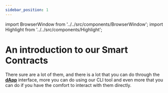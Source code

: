 ```yaml
---
sidebar_position: 1
---
```


import BrowserWindow from '../../src/components/BrowserWindow';
import Highlight from '../../src/components/Highlight';

# An introduction to our Smart Contracts

There sure are a lot of them, and there is a lot that you can do through the **[dApp](https://app.foundance.org)** interface, more you can do using our CLI tool and even more that you can do if you have the comfort to interact with them directly.
